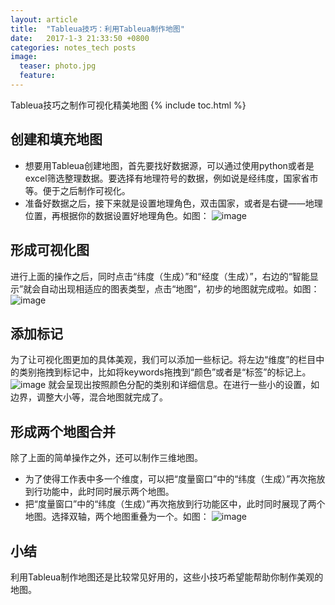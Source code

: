 ```yaml
---
layout: article
title:  "Tableua技巧：利用Tableua制作地图"
date:   2017-1-3 21:33:50 +0800
categories: notes_tech posts
image:
  teaser: photo.jpg
  feature: 
---
```

Tableua技巧之制作可视化精美地图
{% include toc.html %}


## 创建和填充地图
- 想要用Tableua创建地图，首先要找好数据源，可以通过使用python或者是excel筛选整理数据。要选择有地理符号的数据，例如说是经纬度，国家省市等。便于之后制作可视化。
- 准备好数据之后，接下来就是设置地理角色，双击国家，或者是右键——地理位置，再根据你的数据设置好地理角色。如图：
![image](http://note.youdao.com/favicon.ico)
## 形成可视化图
进行上面的操作之后，同时点击“纬度（生成）”和“经度（生成）”，右边的“智能显示”就会自动出现相适应的图表类型，点击“地图”，初步的地图就完成啦。如图：
![image](http://note.youdao.com/favicon.ico)
## 添加标记
为了让可视化图更加的具体美观，我们可以添加一些标记。将左边“维度”的栏目中的类别拖拽到标记中，比如将keywords拖拽到“颜色”或者是“标签”的标记上。
![image](http://note.youdao.com/favicon.ico)
就会呈现出按照颜色分配的类别和详细信息。在进行一些小的设置，如边界，调整大小等，混合地图就完成了。
## 形成两个地图合并
除了上面的简单操作之外，还可以制作三维地图。
- 为了使得工作表中多一个维度，可以把“度量窗口”中的“纬度（生成）”再次拖放到行功能中，此时同时展示两个地图。
- 把“度量窗口”中的“纬度（生成）”再次拖放到行功能区中，此时同时展现了两个地图。选择双轴，两个地图重叠为一个。如图：
![image](https://pic3.zhimg.com/v2-42606585356b3b3a4249494aca08dbba_r.jpg)

## 小结
利用Tableua制作地图还是比较常见好用的，这些小技巧希望能帮助你制作美观的地图。